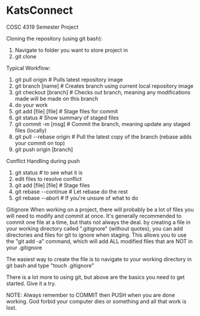 # KatsConnect
COSC 4319 Semester Project

Cloning the repository (using git bash):
1. Navigate to folder you want to store project in
2. git clone <url>

Typical Workflow:
1. git pull origin          # Pulls latest repository image
2. git branch [name]        # Creates branch <name> using current local repository image
3. git checkout [branch]    # Checks out branch, meaning any modifications made will be made on this branch
4. do your work             
5. git add [file] [file]                 # Stage files for commit
6. git status                            # Show summary of staged files
7. git commit -m [msg]                   # Commit the branch, meaning update any staged files (locally)
8. git pull --rebase origin <branch>     # Pull the latest copy of the branch (rebase adds your commit on top)
9. git push origin [branch]
 
Conflict Handling during push
1. git status                            # to see what it is
2. edit files to resolve conflict
3. git add [file] [file]                 # Stage files
4. git rebase --continue                 # Let rebase do the rest
5. git rebase --abort                    # If you're unsure of what to do
 
Gitignore
When working on a project, there will probably be a lot of files you will need to modify and commit at once.
It's generally recommended to commit one file at a time, but thats not always the deal.
by creating a file in your working directory called ".gitignore" (without quotes), you can add directories and
files for git to ignore when staging. This allows you to use the "git add -a" command, which will add ALL modified
files that are NOT in your .gitignore

The easiest way to create the file is to navigate to your working directory in git bash and type "touch .gitignore"

There is a lot more to using git, but above are the basics you need to get started. Give it a try.

NOTE:
Always remember to COMMIT then PUSH when you are done working. God forbid your computer dies or something and all that work is lost.
